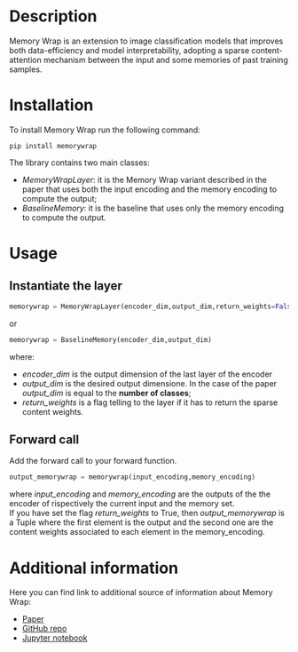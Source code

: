 # Description
Memory Wrap is an extension to image classification models that improves both data-efficiency and model interpretability, adopting a sparse content-attention mechanism between the input and some memories of past training samples.

# Installation
To install Memory Wrap run the following command:
```
pip install memorywrap
```

The library contains two main classes:
- *MemoryWrapLayer*: it is the Memory Wrap variant described in the paper that uses both the input encoding and the memory encoding to compute the output;
- *BaselineMemory*: it is the baseline that uses only the memory encoding to compute the output.

# Usage
## Instantiate the layer
```python
memorywrap = MemoryWrapLayer(encoder_dim,output_dim,return_weights=False)
```
or
```python
memorywrap = BaselineMemory(encoder_dim,output_dim)
```
where:
- *encoder_dim* is the output dimension of the last layer of the encoder 
- *output_dim* is the desired output dimensione. In the case of the paper *output_dim* is equal to the **number of classes**;
- *return_weights* is a flag telling to the layer if it has to return the sparse content weights.

## Forward call
Add the forward call to your forward function.
```python
output_memorywrap = memorywrap(input_encoding,memory_encoding)
```
where *input_encoding* and *memory_encoding* are the outputs of the the encoder of rispectively the current input and the memory set. <br>
If you have set the flag *return_weights* to True, then *output_memorywrap* is a Tuple where the first element is the output and the second one are the content weights associated to each element in the memory_encoding.

# Additional information
Here you can find link to additional source of information about Memory Wrap:
- <a href="https://arxiv.org/abs/2106.01440">Paper</a>
- <a href="">GitHub repo</a>
- <a href="https://colab.research.google.com/drive/1OPjcpTH7X8EV1ev361iuhVzd2Jfp9kFA">Jupyter notebook</a>